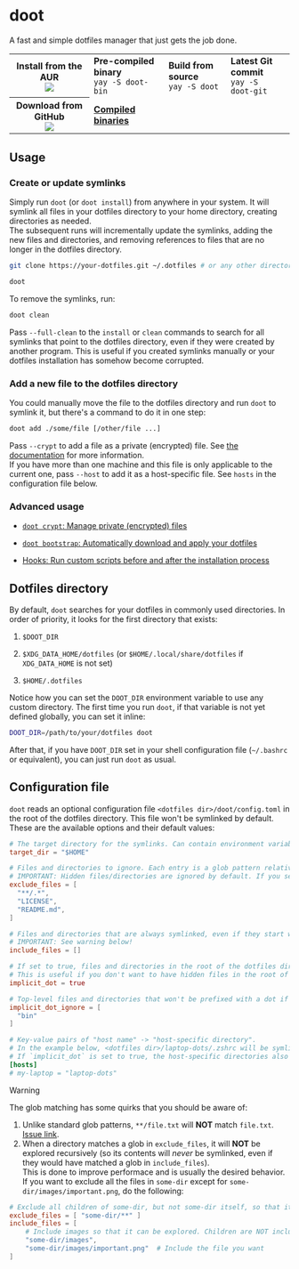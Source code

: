 # doot

A fast and simple dotfiles manager that just gets the job done.

<table>
  <tr>
    <th>Install from the AUR <br> <img src="https://img.shields.io/aur/version/doot-bin"/></th>
    <td><strong>Pre-compiled binary</strong> <br> <code>yay -S doot-bin</code></td>
    <td><strong>Build from source</strong> <br> <code>yay -S doot</code></td>
    <td><strong>Latest Git commit</strong> <br> <code>yay -S doot-git</code></td>
  </tr>
  <tr>
    <th>Download from GitHub <br> <img src="https://img.shields.io/github/v/release/pol-rivero/doot"/></td></th>
    <td><strong><a href="https://github.com/pol-rivero/doot/releases/latest">Compiled binaries</a></strong></td>
    <td></td>
    <td></td>
  </tr>
</table>


## Usage

### Create or update symlinks

Simply run `doot` (or `doot install`) from anywhere in your system. It will symlink all files in your dotfiles directory to your home directory, creating directories as needed.  
The subsequent runs will incrementally update the symlinks, adding the new files and directories, and removing references to files that are no longer in the dotfiles directory.

```sh
git clone https://your-dotfiles.git ~/.dotfiles # or any other directory

doot
```

To remove the symlinks, run:

```sh
doot clean
```

Pass `--full-clean` to the `install` or `clean` commands to search for all symlinks that point to the dotfiles directory, even if they were created by another program. This is useful if you created symlinks manually or your dotfiles installation has somehow become corrupted. 


### Add a new file to the dotfiles directory

You could manually move the file to the dotfiles directory and run `doot` to symlink it, but there's a command to do it in one step:

```sh
doot add ./some/file [/other/file ...]
```

Pass `--crypt` to add a file as a private (encrypted) file. See [the documentation](docs/encryption.md) for more information.  
If you have more than one machine and this file is only applicable to the current one, pass `--host` to add it as a host-specific file. See `hosts` in the configuration file below.


### Advanced usage

- [`doot crypt`: Manage private (encrypted) files](https://github.com/pol-rivero/doot/wiki/Private-(encrypted)-files)

- [`doot bootstrap`: Automatically download and apply your dotfiles](docs/bootstrap.md)

- [Hooks: Run custom scripts before and after the installation process](docs/hooks.md)


## Dotfiles directory

By default, `doot` searches for your dotfiles in commonly used directories. In order of priority, it looks for the first directory that exists:

1. `$DOOT_DIR`

2. `$XDG_DATA_HOME/dotfiles` (or `$HOME/.local/share/dotfiles` if `XDG_DATA_HOME` is not set)

3. `$HOME/.dotfiles`

Notice how you can set the `DOOT_DIR` environment variable to use any custom directory. The first time you run `doot`, if that variable is not yet defined globally, you can set it inline:

```sh
DOOT_DIR=/path/to/your/dotfiles doot
```

After that, if you have `DOOT_DIR` set in your shell configuration file (`~/.bashrc` or equivalent), you can just run `doot` as usual.

## Configuration file

`doot` reads an optional configuration file `<dotfiles dir>/doot/config.toml` in the root of the dotfiles directory. This file won't be symlinked by default. These are the available options and their default values:

```toml
# The target directory for the symlinks. Can contain environment variables.
target_dir = "$HOME"

# Files and directories to ignore. Each entry is a glob pattern relative to the dotfiles directory.
# IMPORTANT: Hidden files/directories are ignored by default. If you set `implicit_dot` to false, you should remove the `**/.*` pattern from this list.
exclude_files = [
  "**/.*",
  "LICENSE",
  "README.md",
]

# Files and directories that are always symlinked, even if they start with a dot or match a pattern in `exclude_files`. Each entry is a glob pattern relative to the dotfiles directory.
# IMPORTANT: See warning below!
include_files = []

# If set to true, files and directories in the root of the dotfiles directory will be prefixed with a dot. For example, `<dotfiles dir>/config/foo` will be symlinked to `~/.config/foo`.
# This is useful if you don't want to have hidden files in the root of the dotfiles directory.
implicit_dot = true

# Top-level files and directories that won't be prefixed with a dot if `implicit_dot` is set to true. Each entry is the name of a file or directory in the root of the dotfiles directory.
implicit_dot_ignore = [
  "bin"
]

# Key-value pairs of "host name" -> "host-specific directory".
# In the example below, <dotfiles dir>/laptop-dots/.zshrc will be symlinked to ~/.zshrc, taking precedence over <dotfiles dir>/.zshrc, if the hostname is "my-laptop".
# If `implicit_dot` is set to true, the host-specific directories also count as top-level. For example, <dotfiles dir>/laptop-dots/config/foo will be symlinked to ~/.config/foo.
[hosts]
# my-laptop = "laptop-dots"
```

> [!WARNING]
> The glob matching has some quirks that you should be aware of:
> 1. Unlike standard glob patterns, `**/file.txt` will **NOT** match `file.txt`. [Issue link](https://github.com/gobwas/glob/issues/58).
> 2. When a directory matches a glob in `exclude_files`, it will **NOT** be explored recursively (so its contents will *never* be symlinked, even if they would have matched a glob in `include_files`).  
>   This is done to improve performace and is usually the desired behavior. If you want to exclude all the files in `some-dir` except for `some-dir/images/important.png`, do the following:
>   ```toml
>   # Exclude all children of some-dir, but not some-dir itself, so that it can be explored
>   exclude_files = [ "some-dir/**" ]
>   include_files = [
>       # Include images so that it can be explored. Children are NOT included (no trailing `/**`)
>       "some-dir/images",
>       "some-dir/images/important.png"  # Include the file you want
>   ]
